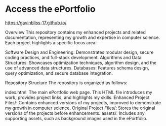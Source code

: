 # Access the ePortfolio
https://gavinbliss-17.github.io/

Overview
This repository contains my enhanced projects and related documentation, representing my growth and expertise in computer science. Each project highlights a specific focus area:

Software Design and Engineering: Demonstrates modular design, secure coding practices, and full-stack development.
Algorithms and Data Structures: Showcases optimization techniques, algorithm design, and the use of advanced data structures.
Databases: Features schema design, query optimization, and secure database integration.

Repository Structure
The repository is organized as follows:

index.html: The main ePortfolio web page. This HTML file introduces my work, provides project links, and highlights my skills.
Enhanced Project Files/: Contains enhanced versions of my projects, improved to demonstrate my growth in computer science.
Original Project Files/: Stores the original versions of the projects before enhancements.
assets/: Includes any supporting assets, such as background images used in the ePortfolio.
